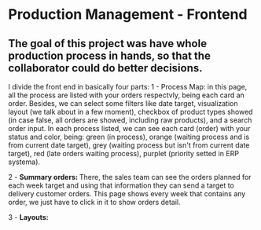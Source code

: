 # Production Management - Frontend

## The goal of this project was have whole production process in hands, so that the collaborator could do better decisions.

I divide the front end in basically four parts:
1 - Process Map: in this page, all the process are listed with your orders respectvly, being each card an order. Besides, we can select some filters like date target,    visualization layout (we talk about in a few moment), checkbox of product types showed (in case false, all orders are showed, including raw products), and a search   order input. In each process listed, we can see each card (order) with your status and color, being: green (in process), orange (waiting process and is from current date target), grey (waiting process but isn't from current date target), red (late orders waiting process), purplet (priority setted in ERP systema).

2 - <b>Summary orders: </b>There, the sales team can see the orders planned for each week target and using that information they can send a target to delivery customer orders. This page shows every week that contains any order, we just have to click in it to show orders detail.

3 - <b>Layouts: </b>
